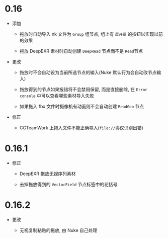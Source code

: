 # 0.16

- 添加

  - 拖放时自动导入 nk 文件为 `Group` 组节点, 组上有 `展开组` 的按钮以实现以前的效果

  - 拖放 DeepEXR 素材时自动创建 `DeepRead` 节点而不是 `Read`节点

- 更改

  - 拖放时不会自动设为当前所选节点的输入(Nuke 默认行为会自动改节点输入)

  - 拖放得到的节点如果报错将不会禁用保留, 而是直接删除, 在 `Error console` 中可以查看哪些素材导入失败

  - 如果拖入 fbx 文件时摄像机有动画则不会自动创建 `ReadGeo` 节点

- 修正

  - CGTeamWork 上拖入文件不能正确导入(`file://`协议识别出错)

# 0.16.1

- 修正

  - DeepEXR 拖放无视序列素材

  - 去掉拖放得到的 `VectorField` 节点标签中的花括号

# 0.16.2

- 更改

  - 无视复制粘贴的拖放, 由 Nuke 自己处理
